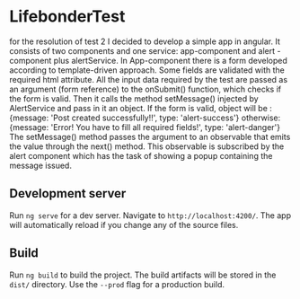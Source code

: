 # LifebonderTest
for the resolution of test 2 I decided to develop a simple app in angular.
It consists of two components and one service:
app-component and alert -component plus alertService.
In App-component there is a form developed according to template-driven approach.
Some fields are validated with the required html attribute.
All the input data required by the test are passed as an argument (form reference) to the
onSubmit() function, which checks if the form is valid.
Then it calls the method setMessage() injected by AlertService and pass in it an object.
If the form is valid, object will be :
{message: 'Post created successfully!!', type: 'alert-success'}
otherwise:
{message: 'Error! You have to fill all required fields!', type: 'alert-danger'}
The setMessage() method passes the argument to an observable that emits the value
through the next() method.
This observable is subscribed by the alert component which has the task of showing a
popup containing the message issued.


## Development server

Run `ng serve` for a dev server. Navigate to `http://localhost:4200/`. The app will automatically reload if you change any of the source files.


## Build

Run `ng build` to build the project. The build artifacts will be stored in the `dist/` directory. Use the `--prod` flag for a production build.
